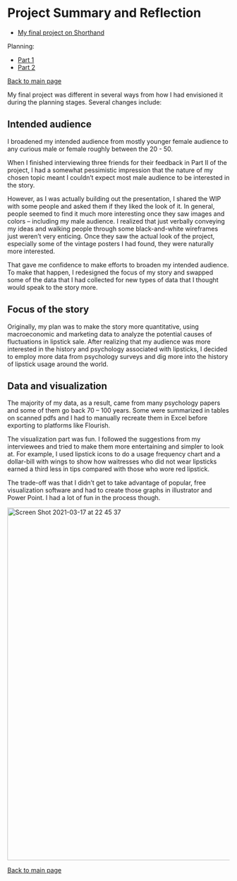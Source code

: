 # Project Summary and Reflection

* [My final project on Shorthand](https://carnegiemellon.shorthandstories.com/lipstick--the-defier-of-tough-times-/index.html)

Planning:
* [Part 1](final_project_part1.md)
* [Part 2](final_project_part2.md)

[Back to main page](README.md)

My final project was different in several ways from how I had envisioned it during the planning stages. Several changes include:

## Intended audience

I broadened my intended audience from mostly younger female audience to any curious male or female roughly between the 20 - 50. 

When I finished interviewing three friends for their feedback in Part II of the project, I had a somewhat pessimistic impression that the nature of my chosen topic meant I couldn’t expect most male audience to be interested in the story. 

However, as I was actually building out the presentation, I shared the WIP with some people and asked them if they liked the look of it. In general, people seemed to find it much more interesting once they saw images and colors – including my male audience. I realized that just verbally conveying my ideas and walking people through some black-and-white wireframes just weren’t very enticing. Once they saw the actual look of the project, especially some of the vintage posters I had found, they were naturally more interested.

That gave me confidence to make efforts to broaden my intended audience. To make that happen, I redesigned the focus of my story and swapped some of the data that I had collected for new types of data that I thought would speak to the story more.

## Focus of the story

Originally, my plan was to make the story more quantitative, using macroeconomic and marketing data to analyze the potential causes of fluctuations in lipstick sale. After realizing that my audience was more interested in the history and psychology associated with lipsticks, I decided to employ more data from psychology surveys and dig more into the history of lipstick usage around the world.

## Data and visualization   

The majority of my data, as a result, came from many psychology papers and some of them go back 70 – 100 years. Some were summarized in tables on scanned pdfs and I had to manually recreate them in Excel before exporting to platforms like Flourish.

The visualization part was fun. I followed the suggestions from my interviewees and tried to make them more entertaining and simpler to look at. For example, I used lipstick icons to do a usage frequency chart and a dollar-bill with wings to show how waitresses who did not wear lipsticks earned a third less in tips compared with those who wore red lipstick. 

The trade-off was that I didn’t get to take advantage of popular, free visualization software and had to create those graphs in illustrator and Power Point. I had a lot of fun in the process though.

<img width="800" alt="Screen Shot 2021-03-17 at 22 45 37" src="https://user-images.githubusercontent.com/78333023/111565906-91f97b80-8772-11eb-8783-7392817fbb5e.png">

[Back to main page](README.md)
